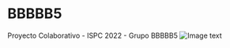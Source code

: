 # BBBBB5
Proyecto Colaborativo - ISPC 2022 - Grupo BBBBB5
![Image text](https://github.com/ispc-programador2022/BBBBB5/blob/main/banner.jpg)
